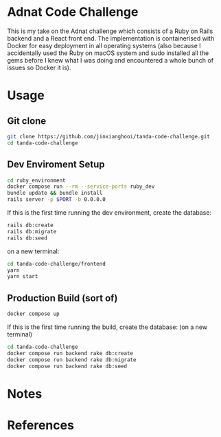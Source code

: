 # Adnat Code Challenge
This is my take on the Adnat challenge which consists of a Ruby on Rails backend and a React front end. The implementation is containerised with Docker for easy deployment in all operating systems (also because I accidentally used the Ruby on macOS system and sudo installed all the gems before I knew what I was doing and encountered a whole bunch of issues so Docker it is).

# Usage
## Git clone
```bash
git clone https://github.com/jinxianghooi/tanda-code-challenge.git
cd tanda-code-challenge
```

## Dev Enviroment Setup
```bash
cd ruby_environment
docker compose run --rm --service-ports ruby_dev
bundle update && bundle install
rails server -p $PORT -b 0.0.0.0
```
If this is the first time running the dev environment, create the database:
```bash
rails db:create
rails db:migrate
rails db:seed
```
on a new terminal:
```bash
cd tanda-code-challenge/frontend
yarn
yarn start
```

## Production Build (sort of)
```bash
docker compose up
```
If this is the first time running the build, create the database:
(on a new terminal)
```bash
cd tanda-code-challenge
docker compose run backend rake db:create
docker compose run backend rake db:migrate
docker compose run backend rake db:seed
```


# Notes

# References